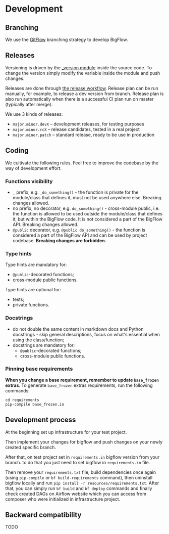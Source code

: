 # Development

## Branching

We use the [GitFlow](https://datasift.github.io/gitflow/IntroducingGitFlow.html) branching strategy to develop BigFlow.

## Releases

Versioning is driven by the [_version module](../bigflow/_version.py) inside the source code. To change the version
simply modify the variable inside the module and push changes.

Releases are done through [the release workflow](../.github/workflows/release.yml). Release plan can be run manually, 
for example, to release a dev version from branch. Release plan is also run automatically when there is a successful
CI plan run on master (typically after merge).

We use 3 kinds of releases:

* `major.minor.devX` – development releases, for testing purposes
* `major.minor.rcX` – release candidates, tested in a real project
* `major.minor.patch` – standard release, ready to be use in production

## Coding

We cultivate the following rules. Feel free to improve the codebase by the way of development effort.

### Functions visibility

* `_` prefix, e.g. `_do_something()` - the function is private for the module/class that defines it, must not be used anywhere else. Breaking changes allowed.
* no prefix, no decorator, e.g. `do_something()` - cross-module public, i.e. the function is allowed to be used outside the module/class that defines it, but within the BigFlow code. It is not considered a part of the BigFlow API. Breaking changes allowed.
* `@public` decorator, e.g. `@public do_something()` - the function is considered a part of the BigFlow API and can be used by project codebase. **Breaking changes are forbidden.**

### Type hints

Type hints are mandatory for:
* `@public`-decorated functions;
* cross-module public functions.

Type hints are optional for:
* tests;
* private functions.

### Docstrings

* do not double the same content in markdown docs and Python docstrings - skip general descriptions, focus on what's essential when using the class/function;
* docstrings are mandatory for:
  * `@public`-decorated functions;
  * cross-module public functions.

### Pinning base requirements

**When you change a base requirement, remember to update `base_frozen` extras**.
To generate `base_frozen` extras requirements, run the following commands:

```shell script
cd requirements
pip-compile base_frozen.in
```

## Development process

At the beginning set up infrastructure for your test project.

Then implement your changes for bigflow and push changes on your newly created specific branch.

After that, on test project set in `requirements.in` bigflow version from your branch. 
to do that you just need to set bigflow in `requirements.in` file.

Then remove your `requirements.txt` file,
build dependencies once again (using `pip-compile` or `bf build-requirements` command), then uninstall bigflow locally
and run `pip install -r resources/requirements.txt`. After that, you can simply run `bf build` and `bf deploy` commands 
and finally check created DAGs on Airflow website which you can access from composer who were initialized in infrastructure project.

## Backward compatibility

TODO